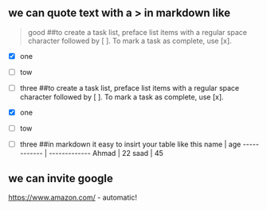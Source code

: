 
##  we can quote text with a > in markdown like
>good 
##to create a task list, preface list items with a regular space character followed by [ ]. To mark a task as complete, use [x].


- [x] one
- [ ]  tow
- [ ] three
##to create a task list, preface list items with a regular space character followed by [ ]. To mark a task as complete, use [x].

- [x] one
- [ ]  tow
- [ ] three
##in markdown it easy to insirt your table like this
name         |   age
------------ | -------------
Ahmad        | 22
saad         | 45
## we can invite google
https://www.amazon.com/ - automatic!

